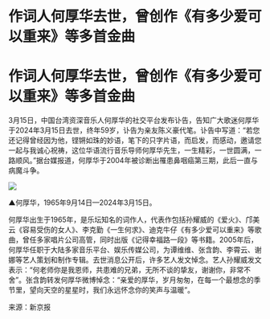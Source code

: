 # 作词人何厚华去世，曾创作《有多少爱可以重来》等多首金曲

# 作词人何厚华去世，曾创作《有多少爱可以重来》等多首金曲

3月15日，中国台湾资深音乐人何厚华的社交平台发布讣告，告知广大歌迷何厚华于2024年3月15日去世，终年59岁，讣告为亲友陈义豪代笔。讣告中写道：“若您还记得曾经因为他，铿锵如珠的妙语，笔下的只字片语，而启发，而感动，邀请您一起与我诚心祝祷，这位华语流行音乐导师何厚华先生，一生精彩，一世圆满，一路顺风。”据台媒报道，何厚华于2004年被诊断出罹患鼻咽癌第三期，此后一直与病魔斗争。

![](https://inews.gtimg.com/om_bt/OPO4sLatz1g7tyvvGthkjtkND_Bh9kzQNN3T94VMl06NAAA/1000)

▲何厚华，1965年9月14日—2024年3月15日。

何厚华出生于1965年，是乐坛知名的词作人，代表作包括孙耀威的《爱火》、邝美云《容易受伤的女人》、李克勤《一生何求》、迪克牛仔《有多少爱可以重来》等歌曲，曾任多家唱片公司高管，同时出版《记得幸福路一段》等书籍。2005年后，何厚华任职于大陆多家音乐平台、娱乐传媒公司，为谭维维、张含韵、李霄云、谢娜等艺人策划和制作专辑。去世消息公开后，许多艺人发文悼念。艺人孙耀威发文表示：“何老师你是我恩师，共患难的兄弟，无所不谈的挚友，谢谢你，非常不舍”。张含韵转发何厚华微博悼念：“亲爱的厚华，岁月匆匆，在每一个最想念的季节里，望向天空的星星时，我们永远怀念你的笑声与温暖”。

来源：新京报

